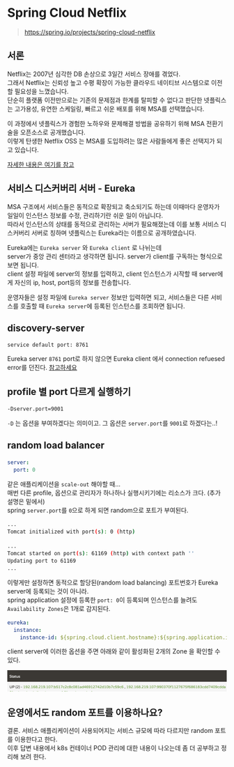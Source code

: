 # Spring Cloud Netflix
> https://spring.io/projects/spring-cloud-netflix

## 서론

Netflix는 2007년 심각한 DB 손상으로 3일간 서비스 장애를 겪었다.  
그래서 Netflix는 신뢰성 높고 수평 확장이 가능한 클라우드 네이티브 시스템으로 이전할 필요성을 느꼈습니다.  
단순히 플랫폼 이전만으로는 기존의 문제점과 한계를 탈피할 수 없다고 판단한 넷플릭스는 고가용성, 유연한 스케일링, 빠르고 쉬운 배포를 위해 MSA를 선택했습니다.

이 과정에서 넷플릭스가 경험한 노하우와 문제해결 방법을 공유하기 위해 MSA 전환기술을 오픈소스로 공개했습니다.  
이렇게 탄생한 Netflix OSS 는 MSA를 도입하려는 많은 사람들에게 좋은 선택지가 되고 있습니다.

[자세한 내용은 여기를 참고](https://www.samsungsds.com/kr/insights/msa_and_netflix.html)

## 서비스 디스커버리 서버 - Eureka

MSA 구조에서 서비스들은 동적으로 확장되고 축소되기도 하는데 이때마다 운영자가 일일이 인스턴스 정보를 수정, 관리하기란 쉬운 일이 아닙니다.  
따라서 인스턴스의 상태를 동적으로 관리하는 서버가 필요해졌는데 이를 보통 서비스 디스커버리 서버로 칭하며 넷플릭스는 Eureka라는 이름으로 공개하였습니다.

Eureka에는 `Eureka server` 와 `Eureka client` 로 나뉘는데  
server가 중앙 관리 센터라고 생각하면 됩니다. server가 client를 구독하는 형식으로 보면 됩니다.  
client 설정 파일에 server의 정보를 입력하고, client 인스턴스가 시작할 때 server에게 자신의 ip, host, port등의 정보를 전송합니다.

운영자들은 설정 파일에 `Eureka server` 정보만 입력하면 되고, 서비스들은 다른 서비스를 호출할 때 `Eureka server`에 등록된 인스턴스를 조회하면 됩니다.

## discovery-server

```
service default port: 8761
```

Eureka server `8761` port로 하지 않으면 Eureka client 에서 connection refuesed error를 던진다.
[참고하세요](https://stackoverflow.com/a/69234230)

## profile 별 port 다르게 실행하기

```sh
-Dserver.port=9001
```
`-D` 는 옵션을 부여하겠다는 의미이고. 그 옵션은 `server.port`를 `9001`로 하겠다는..!

## random load balancer

```yml
server:
  port: 0
```

같은 애플리케이션을 `scale-out` 해야할 때...  
매번 다른 profile, 옵션으로 관리자가 하나하나 실행시키기에는 리소스가 크다. (추가 설명은 밑에서)  
spring `server.port`를 `0`으로 하게 되면 random으로 포트가 부여된다.

```sh
...
Tomcat initialized with port(s): 0 (http)

...
Tomcat started on port(s): 61169 (http) with context path ''
Updating port to 61169
...
```

이렇게만 설정하면 동적으로 할당된(random load balancing) 포트번호가 Eureka server에 등록되는 것이 아니라.  
spring application 설정에 등록한 `port: 0`이 등록되며 인스턴스를 늘려도 `Availability Zones`은 1개로 감지된다.

```yml
eureka:
  instance:
    instance-id: ${spring.cloud.client.hostname}:${spring.application.instance_id:${random.value}}
```

client server에 이러한 옵션을 주면 아래와 같이 활성화된 2개의 Zone 을 확인할 수 있다.

<img src="../imges/LB-status.png" width="800px">

## 운영에서도 random 포트를 이용하나요?

결론. 서비스 애플리케이션이 사용되어지는 서비스 규모에 따라 다르지만 random 포트를 이용한다고 한다.  
이후 답변 내용에서 k8s 컨테이너 POD 관리에 대한 내용이 나오는데 좀 더 공부하고 정리해 보려 한다.